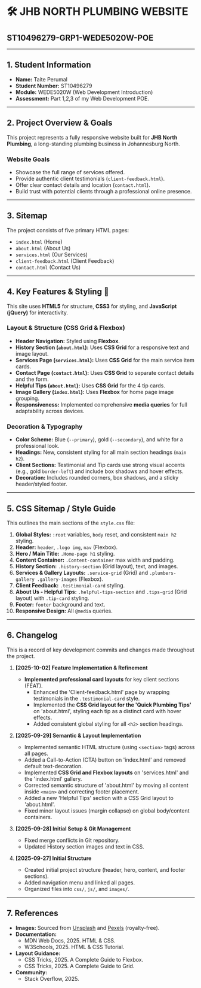 # 🛠️ JHB NORTH PLUMBING WEBSITE

## ST10496279-GRP1-WEDE5020W-POE

---

## 1. Student Information

* **Name:** Taite Perumal
* **Student Number:** ST10496279
* **Module:** WEDE5020W (Web Development Introduction)
* **Assessment:** Part 1,2,3 of my Web Development POE.

---

## 2. Project Overview & Goals

This project represents a fully responsive website built for **JHB North Plumbing**, a long-standing plumbing business in Johannesburg North.

### Website Goals
* Showcase the full range of services offered.
* Provide authentic client testimonials (`client-feedback.html`).
* Offer clear contact details and location (`contact.html`).
* Build trust with potential clients through a professional online presence.

---

## 3. Sitemap

The project consists of five primary HTML pages:

* `index.html` (Home)
* `about.html` (About Us)
* `services.html` (Our Services)
* `client-feedback.html` (Client Feedback)
* `contact.html` (Contact Us)

---

## 4. Key Features & Styling 🎨

This site uses **HTML5** for structure, **CSS3** for styling, and **JavaScript (jQuery)** for interactivity.

### Layout & Structure (CSS Grid & Flexbox)

* **Header Navigation:** Styled using **Flexbox**.
* **History Section (`about.html`):** Uses **CSS Grid** for a responsive text and image layout.
* **Services Page (`services.html`):** Uses **CSS Grid** for the main service item cards.
* **Contact Page (`contact.html`):** Uses **CSS Grid** to separate contact details and the form.
* **Helpful Tips (`about.html`):** Uses **CSS Grid** for the 4 tip cards.
* **Image Gallery (`index.html`):** Uses **Flexbox** for home page image grouping.
* **Responsiveness:** Implemented comprehensive **media queries** for full adaptability across devices.

### Decoration & Typography

* **Color Scheme:** Blue (`--primary`), gold (`--secondary`), and white for a professional look.
* **Headings:** New, consistent styling for all main section headings (`main h2`).
* **Client Sections:** Testimonial and Tip cards use strong visual accents (e.g., gold `border-left`) and include box shadows and hover effects.
* **Decoration:** Includes rounded corners, box shadows, and a sticky header/styled footer.

---

## 5. CSS Sitemap / Style Guide

This outlines the main sections of the `style.css` file:

1.  **Global Styles:** `:root` variables, `body` reset, and consistent `main h2` styling.
2.  **Header:** `header`, `.logo img`, `nav` (Flexbox).
3.  **Hero / Main Title:** `.Home-page h1` styling.
4.  **Content Container:** `.Content-container` max width and padding.
5.  **History Section:** `.history-section` (Grid layout), text, and images.
6.  **Services & Gallery Layouts:** `.service-grid` (Grid) and `.plumbers-gallery .gallery-images` (Flexbox).
7.  **Client Feedback:** `.testimonial-card` styling.
8.  **About Us - Helpful Tips:** `.helpful-tips-section` and `.tips-grid` (Grid layout) with `.tip-card` styling.
9.  **Footer:** `footer` background and text.
10. **Responsive Design:** All `@media` queries.

---

## 6. Changelog

This is a record of key development commits and changes made throughout the project.

1.  **[2025-10-02] Feature Implementation & Refinement**
    * **Implemented professional card layouts** for key client sections (FEAT).
        * Enhanced the 'Client-feedback.html' page by wrapping testimonials in the `.testimonial-card` style.
        * Implemented the **CSS Grid layout for the 'Quick Plumbing Tips'** on 'about.html', styling each tip as a distinct card with hover effects.
        * Added consistent global styling for all `<h2>` section headings.

2.  **[2025-09-29] Semantic & Layout Implementation**
    * Implemented semantic HTML structure (using `<section>` tags) across all pages.
    * Added a Call-to-Action (CTA) button on 'index.html' and removed default text-decoration.
    * Implemented **CSS Grid and Flexbox layouts** on 'services.html' and the 'index.html' gallery.
    * Corrected semantic structure of 'about.html' by moving all content inside `<main>` and correcting footer placement.
    * Added a new 'Helpful Tips' section with a CSS Grid layout to 'about.html'.
    * Fixed minor layout issues (margin collapse) on global body/content containers.

3.  **[2025-09-28] Initial Setup & Git Management**
    * Fixed merge conflicts in Git repository.
    * Updated History section images and text in CSS.

4.  **[2025-09-27] Initial Structure**
    * Created initial project structure (header, hero, content, and footer sections).
    * Added navigation menu and linked all pages.
    * Organized files into `css/`, `js/`, and `images/`.

---

## 7. References

* **Images:** Sourced from [Unsplash](https://unsplash.com) and [Pexels](https://pexels.com) (royalty-free).
* **Documentation:**
    * MDN Web Docs, 2025. HTML & CSS.
    * W3Schools, 2025. HTML & CSS Tutorial.
* **Layout Guidance:**
    * CSS Tricks, 2025. A Complete Guide to Flexbox.
    * CSS Tricks, 2025. A Complete Guide to Grid.
* **Community:**
    * Stack Overflow, 2025.